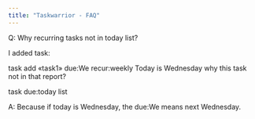 ```yaml
---
title: "Taskwarrior - FAQ"
---
```


Q: Why recurring tasks not in today list?

I added task:

task add «task1» due:We recur:weekly
Today is Wednesday why this task not in that report?

task due:today list

A: Because if today is Wednesday, the due:We means next Wednesday.

